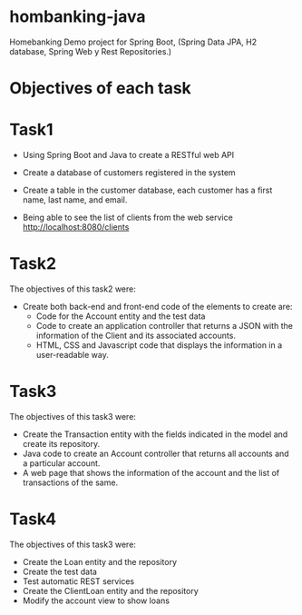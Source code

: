 # hombanking-java
Homebanking Demo project for Spring Boot, (Spring Data JPA, H2 database, Spring Web y Rest Repositories.)
# Objectives of each task
#  Task1
- Using Spring Boot and Java to create a RESTful web API

- Create a database of customers registered in the system

- Create a table in the customer database, each customer has a first name, last name, and email.

- Being able to see the list of clients from the web service [http://localhost:8080/clients](http://localhost:8080/clients)

# Task2
The objectives of this task2 were:
* Create both back-end and front-end code of the elements to create are:
  - Code for the Account entity and the test data
  - Code to create an application controller that returns a JSON with the information of the Client and its associated accounts.
  - HTML, CSS and Javascript code that displays the information in a user-readable way.

# Task3
The objectives of this task3 were:
- Create the Transaction entity with the fields indicated in the model and create its repository.
- Java code to create an Account controller that returns all accounts and a particular account.
- A web page that shows the information of the account and the list of transactions of the same.

# Task4
The objectives of this task3 were:
- Create the Loan entity and the repository
- Create the test data
- Test automatic REST services
- Create the ClientLoan entity and the repository
- Modify the account view to show loans


